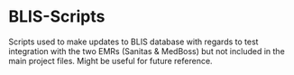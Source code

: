 BLIS-Scripts
============

Scripts used to make updates to BLIS database with regards to test integration with the two EMRs (Sanitas &amp; MedBoss) but not included in the main project files. Might be useful for future reference.
